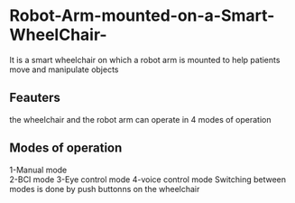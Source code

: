 # Robot-Arm-mounted-on-a-Smart-WheelChair-
It is a smart wheelchair on which a robot arm is mounted to help patients move and manipulate objects
## Feauters
the wheelchair and the robot arm can operate in 4 modes of operation 
## Modes of operation
1-Manual mode  
2-BCI mode
3-Eye control mode
4-voice control mode
Switching between modes is done by push buttonns on the wheelchair
